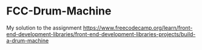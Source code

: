 # FCC-Drum-Machine
My solution to the assignment https://www.freecodecamp.org/learn/front-end-development-libraries/front-end-development-libraries-projects/build-a-drum-machine

